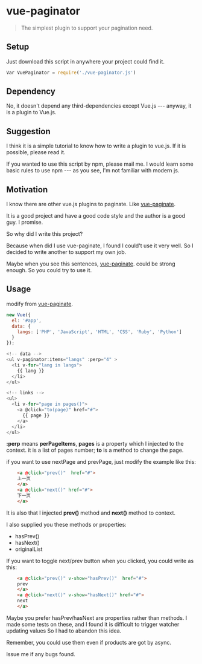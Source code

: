 # vue-paginator

> The simplest plugin to support your pagination need.

## Setup

Just download this script in anywhere your project could find it.

```javascript
Var VuePaginator = require('./vue-paginator.js')
```

## Dependency

No, it doesn't depend any third-dependencies except Vue.js --- anyway, it is a plugin to Vue.js.

## Suggestion

I think it is a simple tutorial to know how to write a plugin to vue.js. If it is possible, please read it.

If you wanted to use this script by npm, please mail me. I would learn some basic rules to use npm --- as you see, I'm
not familiar with modern js.

## Motivation

I know there are other vue.js plugins to paginate. Like [vue-paginate](https://github.com/TahaSh/vue-paginate).

It is a good project and have a good code style and the author is a good guy. I promise.

So why did I write this project?

Because when did I use vue-paginate, I found I could't use it very well. So I decided to write another to support my own job.

Maybe when you see this sentences, [vue-paginate](https://github.com/TahaSh/vue-paginate). could be strong enough. 
So you could try to use it.

## Usage

modify from [vue-paginate](https://github.com/TahaSh/vue-paginate).

```javascript
new Vue({
  el: '#app',
  data: {
    langs: ['PHP', 'JavaScript', 'HTML', 'CSS', 'Ruby', 'Python']
  }
});
```

```javascript
<!-- data -->
<ul v-paginator:items="langs" :perp="4" >
  <li v-for="lang in langs">
    {{ lang }}
  </li>
</ul>

<!-- links -->
<ul>
  <li v-for="page in pages()">
    <a @click="to(page)" href="#">
      {{ page }}
    </a>
  </li>
</ul>
```

**:perp** means **perPageItems**, **pages** is a property which I injected to the context. it is a list of pages number;
**to** is a method to change the page.

if you want to use nextPage and prevPage, just modify the example like this:

```html
    <a @click="prev()"  href="#">
    上一页
    </a>
    <a @click="next()" href="#">
    下一页
    </a>
```

It is also that I injected **prev()** method and **next()** method to context.

I also supplied you these methods or properties:

* hasPrev()
* hasNext()
* originalList

If you want to toggle next/prev button when you clicked, you could write as this:

```html
    <a @click="prev()" v-show="hasPrev()"  href="#">
    prev
    </a>
    <a @click="next()" v-show="hasNext()" href="#">
    next
    </a>
```

Maybe you prefer hasPrev/hasNext are properties rather than methods. I made some tests on these, and I found it is difficult to trigger watcher updating values So I had to abandon this idea.

Remember, you could use them even if products are got by async.

Issue me if any bugs found.





